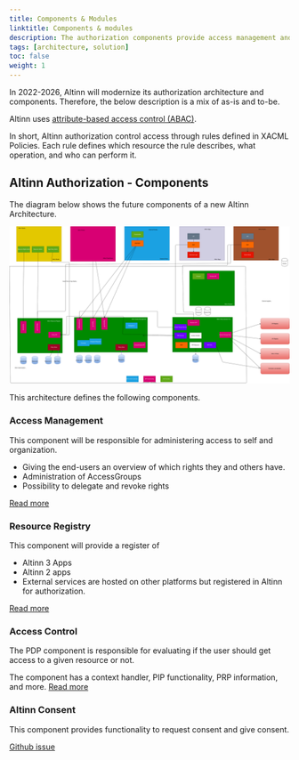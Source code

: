 ```yaml
---
title: Components & Modules
linktitle: Components & modules
description: The authorization components provide access management and control functionality for digital and analog services hosted in the Altinn Platform or other places.
tags: [architecture, solution]
toc: false
weight: 1
---
```


In 2022-2026, Altinn will modernize its authorization architecture and components. Therefore, the below description is a mix of as-is and to-be.

Altinn uses [attribute-based access control (ABAC)](https://en.wikipedia.org/wiki/Attribute-based_access_control).

In short, Altinn authorization control access through rules defined in XACML Policies. Each rule defines which resource the rule describes, what operation, and who can perform it.

## Altinn Authorization - Components

The diagram below shows the future components of a new Altinn Architecture.

![Future solution Altinn Authorization](authorization_solution_components_future.drawio.svg "Future solution Altinn Authorization")

This architecture defines the following components.

### Access Management

This component will be responsible for administering access to self and organization.

- Giving the end-users an overview of which rights they and others have.
- Administration of AccessGroups
- Possibility to delegate and revoke rights

[Read more](accessmanagement)

### Resource Registry

This component will provide a register of

- Altinn 3 Apps
- Altinn 2 apps
- External services are hosted on other platforms but registered in Altinn for authorization.

[Read more](resourceregistry)

### Access Control

The PDP component is responsible for evaluating if the user should get access to a given resource or not.

The component has a context handler, PIP functionality, PRP information, and more.
[Read more](pdp)


### Altinn Consent

This component provides functionality to request consent and give consent. 

[Github issue](https://github.com/Altinn/altinn-authorization/issues/22)

